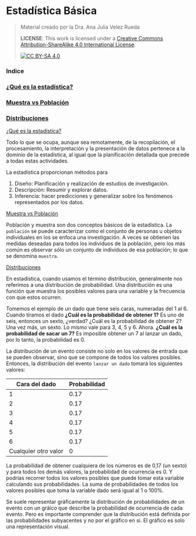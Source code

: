 # Estadística Básica
> Material creado por la Dra. Ana Julia Velez Rueda
>
>
> **LICENSE**: This work is licensed under a
[Creative Commons Attribution-ShareAlike 4.0 International License][cc-by-sa].
>
>[![CC BY-SA 4.0][cc-by-sa-image]][cc-by-sa]

[cc-by-sa]: http://creativecommons.org/licenses/by-sa/4.0/
[cc-by-sa-image]: https://licensebuttons.net/l/by-sa/4.0/88x31.png
[cc-by-sa-shield]: https://img.shields.io/badge/License-CC%20BY--SA%204.0-lightgrey.svg

### Indice
  ### [¿Qué es la estadística?](#intro)
  ### [Muestra vs Población](#muestra)
  ### [Distribuciones](#distribuciones)

[¿Qué es la estadística?](#indice)

Todo lo que se ocupa, aunque sea remotamente, de la recopilación, el procesamiento, la interpretación y la presentación de datos pertenece a la dominio de la estadística, al igual que la planificación detallada que precede a todas estas actividades.

La estadística proporcionan métodos para
1. Diseño: Planificación y realización de estudios de investigación.
2. Descripción: Resumir y explorar datos.
3. Inferencia: hacer predicciones y generalizar sobre los fenómenos representados por los datos.



[Muestra vs Población](#muestra)

Población y muestra son dos conceptos básicos de la estadística. La `población` se puede caracterizar como el conjunto de personas u objetos individuales en los se enfoca una investigación. A veces se obtienen las medidas deseadas para todos los individuos de la población, pero los más común es observar sólo un conjunto de individuos de esa población; lo que se denomina `muestra`. 

[Distribuciones](#distribuciones)


En estadística, cuando usamos el término distribución, generalmente nos referimos a una distribución de probabilidad. Una distribución es una función que muestra los posibles valores para una variable y la frecuencia con que estos ocurren.

Tomemos el ejemplo de un dado que tiene seis caras, numeradas del 1 al 6. Cuando tiramos el dado **¿Cuál es la probabilidad de obtener 1?** Es uno de seis, entonces un sexto, ¿verdad? ¿Cuál es la probabilidad de obtener 2? Una vez más, un sexto. Lo mismo vale para 3, 4, 5 y 6. Ahora. **¿Cuál es la probabilidad de sacar un 7?** Es imposible obtener un 7 al lanzar un dado, por lo tanto, la probabilidad es 0.

La distribución de un evento consiste no solo en los valores de entrada que se pueden observar, sino que se compone de todos los valores posibles. Entonces, la distribución del evento `lanzar un dado` tomará los siguientes valores:

|Cara del dado| Probabilidad |
|  -----------|  ------------|
| 1 | 0.17|
| 2 | 0.17|
| 3 | 0.17|
| 4 | 0.17|
| 5 | 0.17|
| 6 | 0.17|
| Cualquier otro valor | 0|


La probabilidad de obtener cualquiera de los números es de 0,17 (un sexto) y para todos los demás valores, la probabilidad de ocurrencia es 0. Y podrías recorrer todos los valores posibles que puede tomar esta variable calculando sus probabilidades. La suma de probabilidades de todos los valores posibles que toma la variable dado será igual al 1 o 100%. 

Se suele representar gráficamente la distribución de probabilidades de un evento con un gráico que describe la probabilidad de ocurrencia de cada evento. Pero es importante comprender que la distribución está definida por las probabilidades subyacentes y no por el gráfico en sí. El gráfico es solo una representación visual.